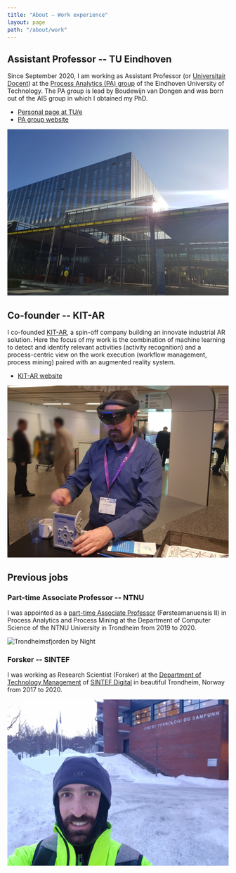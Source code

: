 ```yaml
---
title: "About — Work experience"
layout: page
path: "/about/work"
---
```


## Assistant Professor -- TU Eindhoven

Since September 2020, I am working as Assistant Professor (or [Universitair Docent](https://nl.wikipedia.org/wiki/Universitair_docent)) at the [Process Analytics (PA) group](https://pa.win.tue.nl/) of the Eindhoven University of Technology. The PA group is lead by Boudewijn van Dongen and was born out of the AIS group in which I obtained my PhD.

* [Personal page at TU/e](https://www.tue.nl/en/research/researchers/felix-mannhardt/)
* [PA group website](https://pa.win.tue.nl/)

![MetaForum my workplace at TU/e](TUMetaforum.jpg)


## Co-founder -- KIT-AR

I co-founded [KIT-AR](https://www.kit-ar.com/), a spin-off company building an innovate industrial AR solution. Here the focus of my work is the combination of machine learning to detect and identify relevant activities (activity recognition) and a process-centric view on the work execution (workflow management, process mining) paired with an augmented reality system.

* [KIT-AR website](https://www.kit-ar.com/)

![KIT-AR solution on the Microsoft HoloLens](20181205_171529.jpg)

## Previous jobs

### Part-time Associate Professor -- NTNU

I was appointed as a [part-time Associate Professor](https://www.ntnu.edu/employees/felix.mannhardt) (Førsteamanuensis II) in Process Analytics and Process Mining at the Department of Computer Science of the NTNU University in Trondheim from 2019 to 2020.

![Trondheimsfjorden by Night](Nordlys_Trondheimsfjorden.jpg)

### Forsker -- SINTEF

I was working as Research Scientist (Forsker) at the [Department of Technology Management](https://www.sintef.no/en/technology-and-society/industrial_management/) of [SINTEF Digital](https://www.sintef.no/en/digital/) in beautiful Trondheim, Norway from 2017 to 2020.

![SINTEF Digital (former Technology and Society)](20180228_071331.jpg)